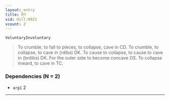 ```yaml
---
layout: entry
title: རྡིབ་
vid: Hill:0921
vcount: 2
---
```

`VoluntaryInvoluntary` 
> To crumble, to fall to pieces, to collapse, cave in CD\.
 To crumble, to collapse, to cave in (rdibs) DK\.
 To cause to collapse, to cause to cave in (brdibs) DK\.
 For the outer side to become concave DS\.
 To collapse inward, to cave in TC\.

### Dependencies (N = 2)
* `arg1` 2

---

